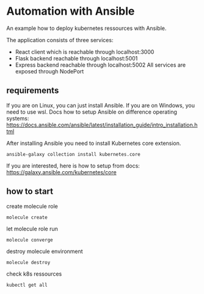 # Automation with Ansible
An example how to deploy kubernetes ressources with Ansible.

The application consists of three services:
- React client which is reachable through localhost:3000
- Flask backend reachable through localhost:5001
- Express backend reachable through localhost:5002
All services are exposed through NodePort

## requirements
If you are on Linux, you can just install Ansible. If you are on Windows, you need to use wsl. Docs how to setup Ansible on difference operating systems:
https://docs.ansible.com/ansible/latest/installation_guide/intro_installation.html

After installing Ansible you need to install Kubernetes core extension.
```
ansible-galaxy collection install kubernetes.core
```
If you are interested, here is how to setup from docs:
https://galaxy.ansible.com/kubernetes/core
## how to start
create molecule role
```
molecule create
```

let molecule role run
```
molecule converge
```

destroy molecule environment
```
molecule destroy
```

check k8s ressources
```
kubectl get all
```

